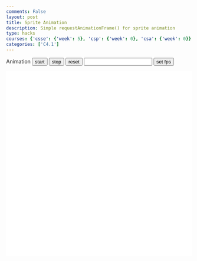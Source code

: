 ```yaml
---
comments: False
layout: post
title: Sprite Animation
description: Simple requestAnimationFrame() for sprite animation
type: hacks
courses: {'csse': {'week': 5}, 'csp': {'week': 0}, 'csa': {'week': 0}}
categories: ['C4.1']
---
```

<style>
    .container{
        display: Block;
        background-color: white;
    }
</style>


<h>Animation</h>
<button id="start">start</button>
<button id="stop">stop</button>
<button id="reset">reset</button>
<input id="fps" type="number" onfocus="this.value=''" />
<button id="setFps">set fps</button>

<canvas width="500px" height="500px" id="container" class="container"></canvas>

<script type="module">
//importModules
import Movement from "/Student1/myScripts/MovementModule.js" //standAlone

import Drawing from "/Student1/myScripts/DrawingModule.js"//must be used with object
import Object from "/Student1/myScripts/CreateObject.js" //must be used with drawing

//to be assigned
var movement;
var Drawer;

//base variables
let fps = 25;
var animId;
let active = false;
var canvas = document.getElementById("container");
var state = 0;
var lastDirection = 1;
let CurrentFrame = 0;

//objects
var character = new Image(); //character
character.src = "/Student1/images/Game/CharacterSpriteSheet.png";
document.getElementById("setFps").insertAdjacentElement("afterend", character);
var charObject = new Object(character,[31,54],[40,60],[0,0],2,4);

var box = new Image(); //object1
box.src = "/Student1/images/Game/box.jpeg";
var boxObject = new Object(box,[255,220],[100,100],[150,0],1,1);

var slime = new Image();
slime.src = "/Student1/images/Game/slime.jpeg"
var slimeObject = new Object(slime,[225,200],[20,20],[150,0],1,1);

var objects = [[boxObject],[slimeObject]];


function frame(){ //when a frame is updated
    CurrentFrame += 1;

    movement.update(fps);
    Drawer.update(movement.position()[0]);

    //slime movement
    if (slimeObject.ReturnPosition()[0] < (Drawer.ReturnScroll()+canvas.offsetWidth/2)){
        slimeObject.OverridePosition([slimeObject.ReturnPosition()[0]+10/fps,0]);
    }
    else{
        slimeObject.OverridePosition([slimeObject.ReturnPosition()[0]-10/fps,0]);
    }

    //character Animation
    if (CurrentFrame % Math.round(fps/2)== 0){
        charObject.UpdateFrame();
    };
    switch(movement.state()){
        case 0: 
            if (lastDirection == 1){
                state = 0;
            }
            else {
                state = 2;
            }
            break;
        case 1:
                state = 1;
                lastDirection = 1;
            break;
        case -1:
                state = 3;
                lastDirection = -1;
            break;
    }


    Drawer.draw(canvas,state); //draw frame
    setTimeout(function() {if(active==true){animId = requestAnimationFrame(frame)};}, 1000 / fps);
}

function start(){
    if (active==true){return;};
    active = true;
    animId = requestAnimationFrame(frame);
}

function setFps(){
    fps = document.getElementById("fps").value;
}
function stop(){
    active = false;
    cancelAnimationFrame(animId);
}

function reset(a){
    console.log("reset a:" + a);
    stop();
    
    if (a !== 1 ) {
    document.removeEventListener("keydown",movement.handleKeydown.bind(movement));
    document.removeEventListener("keyup",movement.handleKeyup.bind(movement));
    }

    Drawer = new Drawing(objects,charObject,canvas,100);

    movement = new Movement(0,0);
    document.addEventListener("keydown",movement.handleKeydown.bind(movement));
    document.addEventListener("keyup",movement.handleKeyup.bind(movement));
    
    Drawer.draw(canvas,movement.state());
}


window.onload = reset(1);
document.getElementById("start").addEventListener("click",start);
document.getElementById("stop").addEventListener("click",stop)
document.getElementById("setFps").addEventListener("click",setFps)
document.getElementById("reset").addEventListener("click",reset)

</script>